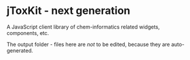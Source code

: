 # jToxKit - next generation
A JavaScript client library of chem-informatics related widgets, components, etc.

The output folder - files here are _not_ to be edited, because they are auto-generated.